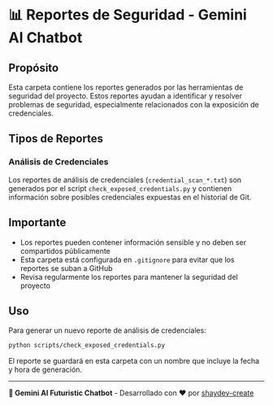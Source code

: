 # 📊 Reportes de Seguridad - Gemini AI Chatbot

## Propósito

Esta carpeta contiene los reportes generados por las herramientas de seguridad del proyecto. Estos reportes ayudan a identificar y resolver problemas de seguridad, especialmente relacionados con la exposición de credenciales.

## Tipos de Reportes

### Análisis de Credenciales

Los reportes de análisis de credenciales (`credential_scan_*.txt`) son generados por el script `check_exposed_credentials.py` y contienen información sobre posibles credenciales expuestas en el historial de Git.

## Importante

- Los reportes pueden contener información sensible y no deben ser compartidos públicamente
- Esta carpeta está configurada en `.gitignore` para evitar que los reportes se suban a GitHub
- Revisa regularmente los reportes para mantener la seguridad del proyecto

## Uso

Para generar un nuevo reporte de análisis de credenciales:

```bash
python scripts/check_exposed_credentials.py
```

El reporte se guardará en esta carpeta con un nombre que incluye la fecha y hora de generación.

---

**🚀 Gemini AI Futuristic Chatbot** - Desarrollado con ❤️ por [shaydev-create](https://github.com/shaydev-create)